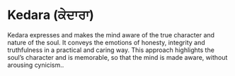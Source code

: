 # Kedara (ਕੇਦਾਰਾ)

Kedara expresses and makes the mind aware of the true character and nature of the soul. It conveys the emotions of honesty, integrity and truthfulness in a practical and caring way. This approach highlights the soul’s character and is memorable, so that the mind is made aware, without arousing cynicism..